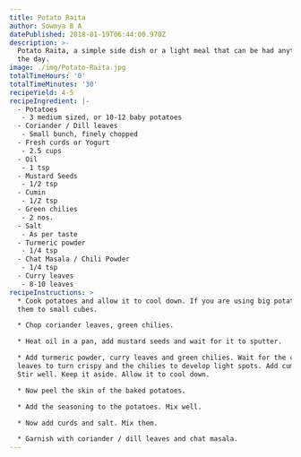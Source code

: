 ```yaml
---
title: Potato Raita
author: Sowmya B A
datePublished: 2018-01-19T06:44:00.970Z
description: >-
  Potato Raita, a simple side dish or a light meal that can be had anytime of
  the day.
image: ./img/Potato-Raita.jpg
totalTimeHours: '0'
totalTimeMinutes: '30'
recipeYield: 4-5
recipeIngredient: |-
  - Potatoes
   - 3 medium sized, or 10-12 baby potatoes
  - Coriander / Dill leaves
   - Small bunch, finely chopped
  - Fresh curds or Yogurt  
   - 2.5 cups
  - Oil
   - 1 tsp
  - Mustard Seeds
   - 1/2 tsp
  - Cumin
   - 1/2 tsp
  - Green chilies
   - 2 nos. 
  - Salt
   - As per taste
  - Turmeric powder
   - 1/4 tsp
  - Chat Masala / Chili Powder
   - 1/4 tsp
  - Curry leaves
   - 8-10 leaves
recipeInstructions: >
  * Cook potatoes and allow it to cool down. If you are using big potatoes, cut
  them to small cubes.

  * Chop coriander leaves, green chilies.

  * Heat oil in a pan, add mustard seeds and wait for it to sputter.

  * Add turmeric powder, curry leaves and green chilies. Wait for the curry
  leaves to turn crispy and the chilies to develop light spots. Add cumin seeds.
  Stir well. Keep it aside. Allow it to cool down.

  * Now peel the skin of the baked potatoes. 

  * Add the seasoning to the potatoes. Mix well.

  * Now add curds and salt. Mix them.

  * Garnish with coriander / dill leaves and chat masala.
---
```




